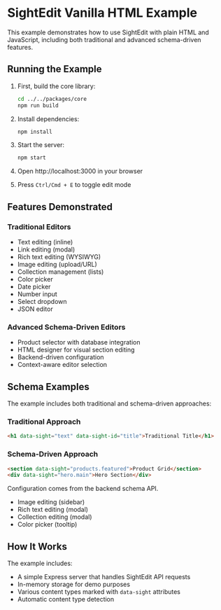 # SightEdit Vanilla HTML Example

This example demonstrates how to use SightEdit with plain HTML and JavaScript, including both traditional and advanced schema-driven features.

## Running the Example

1. First, build the core library:
   ```bash
   cd ../../packages/core
   npm run build
   ```

2. Install dependencies:
   ```bash
   npm install
   ```

3. Start the server:
   ```bash
   npm start
   ```

4. Open http://localhost:3000 in your browser

5. Press `Ctrl/Cmd + E` to toggle edit mode

## Features Demonstrated

### Traditional Editors
- Text editing (inline)
- Link editing (modal)
- Rich text editing (WYSIWYG)
- Image editing (upload/URL)
- Collection management (lists)
- Color picker
- Date picker
- Number input
- Select dropdown
- JSON editor

### Advanced Schema-Driven Editors
- Product selector with database integration
- HTML designer for visual section editing
- Backend-driven configuration
- Context-aware editor selection

## Schema Examples

The example includes both traditional and schema-driven approaches:

### Traditional Approach
```html
<h1 data-sight="text" data-sight-id="title">Traditional Title</h1>
```

### Schema-Driven Approach
```html
<section data-sight="products.featured">Product Grid</section>
<div data-sight="hero.main">Hero Section</div>
```

Configuration comes from the backend schema API.
- Image editing (sidebar)
- Rich text editing (modal)
- Collection editing (modal)
- Color picker (tooltip)

## How It Works

The example includes:
- A simple Express server that handles SightEdit API requests
- In-memory storage for demo purposes
- Various content types marked with `data-sight` attributes
- Automatic content type detection